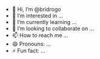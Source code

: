 - 👋 Hi, I’m @bridrogo
- 👀 I’m interested in ...
- 🌱 I’m currently learning ...
- 💞️ I’m looking to collaborate on ...
- 📫 How to reach me ...
- 😄 Pronouns: ...
- ⚡ Fun fact: ...

<!---
bridrogo/bridrogo is a ✨ special ✨ repository because its `README.md` (this file) appears on your GitHub profile.
You can click the Preview link to take a look at your changes.
--->

